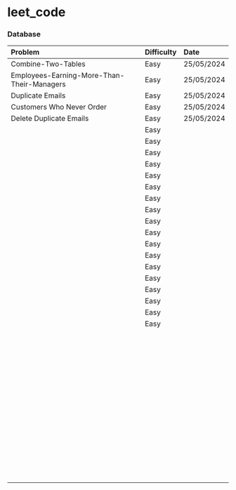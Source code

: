 # leet_code

### Database

| Problem                                    | Difficulty | Date       |
| :----------------------------------------- | :--------- | :--------- |
| Combine-Two-Tables                         | Easy       | 25/05/2024 |
| Employees-Earning-More-Than-Their-Managers | Easy       | 25/05/2024 |
| Duplicate Emails                           | Easy       | 25/05/2024 |
| Customers Who Never Order                  | Easy       | 25/05/2024 |
| Delete Duplicate Emails                    | Easy       | 25/05/2024 |
|                                            | Easy       |            |
|                                            | Easy       |            |
|                                            | Easy       |            |
|                                            | Easy       |            |
|                                            | Easy       |            |
|                                            | Easy       |            |
|                                            | Easy       |            |
|                                            | Easy       |            |
|                                            | Easy       |            |
|                                            | Easy       |            |
|                                            | Easy       |            |
|                                            | Easy       |            |
|                                            | Easy       |            |
|                                            | Easy       |            |
|                                            | Easy       |            |
|                                            | Easy       |            |
|                                            | Easy       |            |
|                                            | Easy       |            |
|                                            |            |            |
|                                            |            |            |
|                                            |            |            |
|                                            |            |            |
|                                            |            |            |
|                                            |            |            |
|                                            |            |            |
|                                            |            |            |
|                                            |            |            |
|                                            |            |            |
|                                            |            |            |
|                                            |            |            |
|                                            |            |            |
|                                            |            |            |
|                                            |            |            |
|                                            |            |            |
|                                            |            |            |
|                                            |            |            |
|                                            |            |            |
|                                            |            |            |
|                                            |            |            |
|                                            |            |            |
|                                            |            |            |
|                                            |            |            |
|                                            |            |            |
|                                            |            |            |
|                                            |            |            |
|                                            |            |            |
|                                            |            |            |
|                                            |            |            |
|                                            |            |            |
|                                            |            |            |
|                                            |            |            |
|                                            |            |            |
|                                            |            |            |
|                                            |            |            |
|                                            |            |            |
|                                            |            |            |
|                                            |            |            |
|                                            |            |            |
|                                            |            |            |
|                                            |            |            |
|                                            |            |            |
|                                            |            |            |
|                                            |            |            |
|                                            |            |            |
|                                            |            |            |
|                                            |            |            |
|                                            |            |            |
|                                            |            |            |
|                                            |            |            |
|                                            |            |            |
|                                            |            |            |
|                                            |            |            |
|                                            |            |            |
|                                            |            |            |
|                                            |            |            |
|                                            |            |            |
